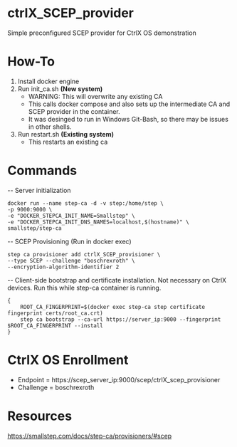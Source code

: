 # ctrlX_SCEP_provider
Simple preconfigured SCEP provider for CtrlX OS demonstration

# How-To
1. Install docker engine
2. Run init_ca.sh **(New system)**
	- WARNING: This will overwrite any existing CA
	- This calls docker compose and also sets up the intermediate CA and SCEP provider in the container. 
	- It was desinged to run in Windows Git-Bash, so there may be issues in other shells.
3. Run restart.sh **(Existing system)**
	- This restarts an existing ca
	
# Commands
-- Server initialization

    docker run --name step-ca -d -v step:/home/step \
    -p 9000:9000 \
    -e "DOCKER_STEPCA_INIT_NAME=Smallstep" \
    -e "DOCKER_STEPCA_INIT_DNS_NAMES=localhost,$(hostname)" \
    smallstep/step-ca
	
-- SCEP Provisioning (Run in docker exec)

	step ca provisioner add ctrlX_SCEP_provisioner \
  	--type SCEP --challenge "boschrexroth" \
  	--encryption-algorithm-identifier 2


-- Client-side bootstrap and certificate installation. Not necessary on CtrlX devices. Run this while step-ca container is running.

  	{
		ROOT_CA_FINGERPRINT=$(docker exec step-ca step certificate fingerprint certs/root_ca.crt)
		step ca bootstrap --ca-url https://server_ip:9000 --fingerprint $ROOT_CA_FINGERPRINT --install
  	}

# CtrlX OS Enrollment
- Endpoint = https://scep_server_ip:9000/scep/ctrlX_scep_provisioner
- Challenge = boschrexroth

# Resources
https://smallstep.com/docs/step-ca/provisioners/#scep
	
